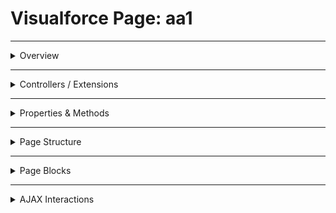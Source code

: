 # Visualforce Page: aa1

---

<details>
<summary>Overview</summary>

## Visualforce Page Overview: aa1

_No overview available._

### Purpose of the Page
_No purpose available._



### Metadata
- **API Version**: 56
- **Label**: Comprehensive Test Page

</details>

---

<details>
<summary>Controllers / Extensions</summary>

## Key Controllers / Extensions Used
- **Standard Controller**: Account
- **Custom Controller**: MyCustomController
- **Extensions**: 
  - MyExtensionController
  - AnotherExtension

</details>

---

<details>
<summary>Properties & Methods</summary>

## Properties
| Name | Type | Visibility | Modifiers | Description |
|------|------|-------------|------------|--------------|
| `myStringProperty` | `String` | `public` | `None` | Property myStringProperty of type String. |
| `selectedOption` | `String` | `public` | `None` | Property selectedOption of type String. |
| `helperProperty` | `String` | `public` | `None` | Property helperProperty of type String. |
| `myBooleanProperty` | `Boolean` | `public` | `None` | Property myBooleanProperty of type Boolean. |
| `selectedContactId` | `Id` | `public` | `None` | Property selectedContactId of type Id. |
| `anotherExtensionProperty` | `String` | `public` | `None` | Property anotherExtensionProperty of type String. |

---

## Methods
| Name | Return Type | Parameters | Visibility | Modifiers | Description |
|------|--------------|-------------|-------------|------------|--------------|
| `saveAccount` | `PageReference` | `(String accountId)` | `public` | `None` | Method saveAccount returns PageReference and takes (String accountId). |
| `isValid` | `Boolean` | `()` | `public` | `None` | Method isValid returns Boolean and takes (). |
| `doSomethingInner` | `void` | `()` | `public` | `None` | Method doSomethingInner returns void and takes (). |
| `processData` | `void` | `(List<String> dataList, Integer quantity)` | `public` | `None` | Method processData returns void and takes (List<String> dataList, Integer quantity). |
| `fetchContactDetails` | `void` | `()` | `public` | `None` | Method fetchContactDetails returns void and takes (). |
| `internalMethod` | `void` | `()` | `private` | `None` | Method internalMethod returns void and takes (). |
| `doSomethingElse` | `PageReference` | `()` | `public` | `None` | Method doSomethingElse returns PageReference and takes (). |

</details>

---

<details>
<summary>Page Structure</summary>

### Forms
- Contains **1** `apex:form` component(s)

### Inputs
The page utilizes the following input bindings:
- `{!Account.Name}`
- `{!myCustomController.myStringProperty}`
- `{!MyExtensionController.myBooleanProperty}`

### Buttons
The page includes buttons or links linked to:
- `{!myCustomController.saveAccount}`

</details>

---

<details>
<summary>Page Blocks</summary>

## Page Blocks on the Page
- **Block Title**: `Page Information for {!$User.FirstName}`
  **Contains Components**:
    - `No specific items detected`
- **Block Title**: `Account Details`
  **Contains Components**:
    - `apex:pageBlockSection`
    - `apex:inputField`
    - `apex:inputText`
    - `apex:inputCheckbox`
    - `apex:selectList`
    - `apex:selectOption`
    - `apex:pageBlockButtons`
    - `apex:commandButton`
    - `apex:button`
    - `apex:commandLink`
- **Block Title**: `Associated Contacts`
  **Contains Components**:
    - `apex:dataTable`
    - `apex:column`
    - `apex:outputPanel`
    - `apex:actionSupport`
    - `apex:param`
</details>

---

<details>
<summary>AJAX Interactions</summary>

The page includes `apex:actionSupport` components:
- **Event**: `onmouseover`
  - **Re-renders**: `contactDetailPanel,statusPanel`
  - **Action**: `{!MyExtensionController.fetchContactDetails}`
  - **Status**: `loadingStatus`

### Output Panels
- **ID**: `contactDetailPanel`
  - **Layout**: `block` 
  - **Content Preview**: "<h3>Contact Details (AJAX Loaded)</h3> <apex:actionStatus id="loadingStatus" startText="Load..."

---

<details>
<summary>Dependencies & Scripts</summary>

### Objects
- `Account`
- `MyCustomController`
- `MyExtensionController`
- `AnotherExtension`
- `myCustomController`
- `con`

### Fields
- `$User.FirstName`
- `Account.Name`
- `Account.Contacts.size`
- `$CurrentPage.parameters.recordId`
- `$Organization.Name`
- `myCustomController.myStringProperty`
- `MyExtensionController.myBooleanProperty`
- `myCustomController.selectedOption`
- `myCustomController.saveAccount`
- `Account.delete`
- `Account.Contacts`
- `MyExtensionController.fetchContactDetails`
- `con.Id`
- `MyExtensionController.selectedContactId`
- `con.Name`
- `con.Title`
- `MyCustomController.myStringProperty`

### Custom Components
- `<c:MyCustomHeader>`

### Scripts
The page includes the following script resources or inline blocks:
- **external**: `/soap/ajax/30.0/connection.js`

</details>